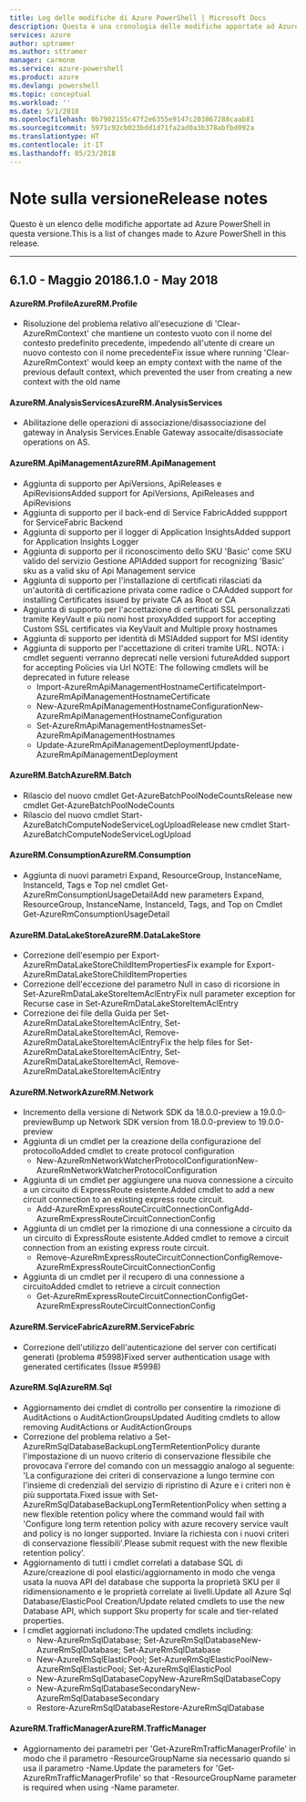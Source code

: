 ```yaml
---
title: Log delle modifiche di Azure PowerShell | Microsoft Docs
description: Questa è una cronologia delle modifiche apportate ad Azure PowerShell nella versione più recente.
services: azure
author: sptramer
ms.author: sttramer
manager: carmonm
ms.service: azure-powershell
ms.product: azure
ms.devlang: powershell
ms.topic: conceptual
ms.workload: ''
ms.date: 5/1/2018
ms.openlocfilehash: 0b7902155c47f2e6355e9147c203867288caab81
ms.sourcegitcommit: 5971c92cb023bdd1d71fa2ad0a3b378abfbd092a
ms.translationtype: HT
ms.contentlocale: it-IT
ms.lasthandoff: 05/23/2018
---
```

# <a name="release-notes"></a><span data-ttu-id="0a02e-103">Note sulla versione</span><span class="sxs-lookup"><span data-stu-id="0a02e-103">Release notes</span></span>

<span data-ttu-id="0a02e-104">Questo è un elenco delle modifiche apportate ad Azure PowerShell in questa versione.</span><span class="sxs-lookup"><span data-stu-id="0a02e-104">This is a list of changes made to Azure PowerShell in this release.</span></span>

---
## <a name="610---may-2018"></a><span data-ttu-id="0a02e-105">6.1.0 - Maggio 2018</span><span class="sxs-lookup"><span data-stu-id="0a02e-105">6.1.0 - May 2018</span></span>
#### <a name="azurermprofile"></a><span data-ttu-id="0a02e-106">AzureRM.Profile</span><span class="sxs-lookup"><span data-stu-id="0a02e-106">AzureRM.Profile</span></span>
* <span data-ttu-id="0a02e-107">Risoluzione del problema relativo all'esecuzione di 'Clear-AzureRmContext' che mantiene un contesto vuoto con il nome del contesto predefinito precedente, impedendo all'utente di creare un nuovo contesto con il nome precedente</span><span class="sxs-lookup"><span data-stu-id="0a02e-107">Fix issue where running 'Clear-AzureRmContext' would keep an empty context with the name of the previous default context, which prevented the user from creating a new context with the old name</span></span>

#### <a name="azurermanalysisservices"></a><span data-ttu-id="0a02e-108">AzureRM.AnalysisServices</span><span class="sxs-lookup"><span data-stu-id="0a02e-108">AzureRM.AnalysisServices</span></span>
* <span data-ttu-id="0a02e-109">Abilitazione delle operazioni di associazione/disassociazione del gateway in Analysis Services.</span><span class="sxs-lookup"><span data-stu-id="0a02e-109">Enable Gateway assocaite/disassociate operations on AS.</span></span>

#### <a name="azurermapimanagement"></a><span data-ttu-id="0a02e-110">AzureRM.ApiManagement</span><span class="sxs-lookup"><span data-stu-id="0a02e-110">AzureRM.ApiManagement</span></span>
* <span data-ttu-id="0a02e-111">Aggiunta di supporto per ApiVersions, ApiReleases e ApiRevisions</span><span class="sxs-lookup"><span data-stu-id="0a02e-111">Added support for ApiVersions, ApiReleases and ApiRevisions</span></span>
* <span data-ttu-id="0a02e-112">Aggiunta di supporto per il back-end di Service Fabric</span><span class="sxs-lookup"><span data-stu-id="0a02e-112">Added suppport for ServiceFabric Backend</span></span>
* <span data-ttu-id="0a02e-113">Aggiunta di supporto per il logger di Application Insights</span><span class="sxs-lookup"><span data-stu-id="0a02e-113">Added support for Application Insights Logger</span></span>
* <span data-ttu-id="0a02e-114">Aggiunta di supporto per il riconoscimento dello SKU 'Basic' come SKU valido del servizio Gestione API</span><span class="sxs-lookup"><span data-stu-id="0a02e-114">Added support for recognizing 'Basic' sku as a valid sku of Api Management service</span></span>
* <span data-ttu-id="0a02e-115">Aggiunta di supporto per l'installazione di certificati rilasciati da un'autorità di certificazione privata come radice o CA</span><span class="sxs-lookup"><span data-stu-id="0a02e-115">Added support for installing Certificates issued by private CA as Root or CA</span></span>
* <span data-ttu-id="0a02e-116">Aggiunta di supporto per l'accettazione di certificati SSL personalizzati tramite KeyVault e più nomi host proxy</span><span class="sxs-lookup"><span data-stu-id="0a02e-116">Added support for accepting Custom SSL certificates via KeyVault and Multiple proxy hostnames</span></span>
* <span data-ttu-id="0a02e-117">Aggiunta di supporto per identità di MSI</span><span class="sxs-lookup"><span data-stu-id="0a02e-117">Added support for MSI identity</span></span>
* <span data-ttu-id="0a02e-118">Aggiunta di supporto per l'accettazione di criteri tramite URL. NOTA: i cmdlet seguenti verranno deprecati nelle versioni future</span><span class="sxs-lookup"><span data-stu-id="0a02e-118">Added support for accepting Policies via Url NOTE: The following cmdlets will be deprecated in future release</span></span>
   - <span data-ttu-id="0a02e-119">Import-AzureRmApiManagementHostnameCertificate</span><span class="sxs-lookup"><span data-stu-id="0a02e-119">Import-AzureRmApiManagementHostnameCertificate</span></span>
   - <span data-ttu-id="0a02e-120">New-AzureRmApiManagementHostnameConfiguration</span><span class="sxs-lookup"><span data-stu-id="0a02e-120">New-AzureRmApiManagementHostnameConfiguration</span></span>
   - <span data-ttu-id="0a02e-121">Set-AzureRmApiManagementHostnames</span><span class="sxs-lookup"><span data-stu-id="0a02e-121">Set-AzureRmApiManagementHostnames</span></span>
   - <span data-ttu-id="0a02e-122">Update-AzureRmApiManagementDeployment</span><span class="sxs-lookup"><span data-stu-id="0a02e-122">Update-AzureRmApiManagementDeployment</span></span>

#### <a name="azurermbatch"></a><span data-ttu-id="0a02e-123">AzureRM.Batch</span><span class="sxs-lookup"><span data-stu-id="0a02e-123">AzureRM.Batch</span></span>
* <span data-ttu-id="0a02e-124">Rilascio del nuovo cmdlet Get-AzureBatchPoolNodeCounts</span><span class="sxs-lookup"><span data-stu-id="0a02e-124">Release new cmdlet Get-AzureBatchPoolNodeCounts</span></span>
* <span data-ttu-id="0a02e-125">Rilascio del nuovo cmdlet Start-AzureBatchComputeNodeServiceLogUpload</span><span class="sxs-lookup"><span data-stu-id="0a02e-125">Release new cmdlet Start-AzureBatchComputeNodeServiceLogUpload</span></span>

#### <a name="azurermconsumption"></a><span data-ttu-id="0a02e-126">AzureRM.Consumption</span><span class="sxs-lookup"><span data-stu-id="0a02e-126">AzureRM.Consumption</span></span>
* <span data-ttu-id="0a02e-127">Aggiunta di nuovi parametri Expand, ResourceGroup, InstanceName, InstanceId, Tags e Top nel cmdlet Get-AzureRmConsumptionUsageDetail</span><span class="sxs-lookup"><span data-stu-id="0a02e-127">Add new parameters Expand, ResourceGroup, InstanceName, InstanceId, Tags, and Top on Cmdlet Get-AzureRmConsumptionUsageDetail</span></span>

#### <a name="azurermdatalakestore"></a><span data-ttu-id="0a02e-128">AzureRM.DataLakeStore</span><span class="sxs-lookup"><span data-stu-id="0a02e-128">AzureRM.DataLakeStore</span></span>
* <span data-ttu-id="0a02e-129">Correzione dell'esempio per Export-AzureRmDataLakeStoreChildItemProperties</span><span class="sxs-lookup"><span data-stu-id="0a02e-129">Fix example for Export-AzureRmDataLakeStoreChildItemProperties</span></span>
* <span data-ttu-id="0a02e-130">Correzione dell'eccezione del parametro Null in caso di ricorsione in Set-AzureRmDataLakeStoreItemAclEntry</span><span class="sxs-lookup"><span data-stu-id="0a02e-130">Fix null parameter exception for Recurse case in Set-AzureRmDataLakeStoreItemAclEntry</span></span> 
* <span data-ttu-id="0a02e-131">Correzione dei file della Guida per Set-AzureRmDataLakeStoreItemAclEntry, Set-AzureRmDataLakeStoreItemAcl, Remove-AzureRmDataLakeStoreItemAclEntry</span><span class="sxs-lookup"><span data-stu-id="0a02e-131">Fix the help files for Set-AzureRmDataLakeStoreItemAclEntry, Set-AzureRmDataLakeStoreItemAcl, Remove-AzureRmDataLakeStoreItemAclEntry</span></span> 

#### <a name="azurermnetwork"></a><span data-ttu-id="0a02e-132">AzureRM.Network</span><span class="sxs-lookup"><span data-stu-id="0a02e-132">AzureRM.Network</span></span>
* <span data-ttu-id="0a02e-133">Incremento della versione di Network SDK da 18.0.0-preview a 19.0.0-preview</span><span class="sxs-lookup"><span data-stu-id="0a02e-133">Bump up Network SDK version from 18.0.0-preview to 19.0.0-preview</span></span>
* <span data-ttu-id="0a02e-134">Aggiunta di un cmdlet per la creazione della configurazione del protocollo</span><span class="sxs-lookup"><span data-stu-id="0a02e-134">Added cmdlet to create protocol configuration</span></span>
    - <span data-ttu-id="0a02e-135">New-AzureRmNetworkWatcherProtocolConfiguration</span><span class="sxs-lookup"><span data-stu-id="0a02e-135">New-AzureRmNetworkWatcherProtocolConfiguration</span></span>
* <span data-ttu-id="0a02e-136">Aggiunta di un cmdlet per aggiungere una nuova connessione a circuito a un circuito di ExpressRoute esistente.</span><span class="sxs-lookup"><span data-stu-id="0a02e-136">Added cmdlet to add a new circuit connection to an existing express route circuit.</span></span>
    - <span data-ttu-id="0a02e-137">Add-AzureRmExpressRouteCircuitConnectionConfig</span><span class="sxs-lookup"><span data-stu-id="0a02e-137">Add-AzureRmExpressRouteCircuitConnectionConfig</span></span>
* <span data-ttu-id="0a02e-138">Aggiunta di un cmdlet per la rimozione di una connessione a circuito da un circuito di ExpressRoute esistente.</span><span class="sxs-lookup"><span data-stu-id="0a02e-138">Added cmdlet to remove a circuit connection from an existing express route circuit.</span></span>
    - <span data-ttu-id="0a02e-139">Remove-AzureRmExpressRouteCircuitConnectionConfig</span><span class="sxs-lookup"><span data-stu-id="0a02e-139">Remove-AzureRmExpressRouteCircuitConnectionConfig</span></span>
* <span data-ttu-id="0a02e-140">Aggiunta di un cmdlet per il recupero di una connessione a circuito</span><span class="sxs-lookup"><span data-stu-id="0a02e-140">Added cmdlet to retrieve a circuit connection</span></span>
    - <span data-ttu-id="0a02e-141">Get-AzureRmExpressRouteCircuitConnectionConfig</span><span class="sxs-lookup"><span data-stu-id="0a02e-141">Get-AzureRmExpressRouteCircuitConnectionConfig</span></span>

#### <a name="azurermservicefabric"></a><span data-ttu-id="0a02e-142">AzureRM.ServiceFabric</span><span class="sxs-lookup"><span data-stu-id="0a02e-142">AzureRM.ServiceFabric</span></span>
* <span data-ttu-id="0a02e-143">Correzione dell'utilizzo dell'autenticazione del server con certificati generati (problema #5998)</span><span class="sxs-lookup"><span data-stu-id="0a02e-143">Fixed server authentication usage with generated certificates (Issue #5998)</span></span>

#### <a name="azurermsql"></a><span data-ttu-id="0a02e-144">AzureRM.Sql</span><span class="sxs-lookup"><span data-stu-id="0a02e-144">AzureRM.Sql</span></span>
* <span data-ttu-id="0a02e-145">Aggiornamento dei cmdlet di controllo per consentire la rimozione di AuditActions o AuditActionGroups</span><span class="sxs-lookup"><span data-stu-id="0a02e-145">Updated Auditing cmdlets to allow removing AuditActions or AuditActionGroups</span></span>
* <span data-ttu-id="0a02e-146">Correzione del problema relativo a Set-AzureRmSqlDatabaseBackupLongTermRetentionPolicy durante l'impostazione di un nuovo criterio di conservazione flessibile che provocava l'errore del comando con un messaggio analogo al seguente: 'La configurazione dei criteri di conservazione a lungo termine con l'insieme di credenziali del servizio di ripristino di Azure e i criteri non è più supportata.</span><span class="sxs-lookup"><span data-stu-id="0a02e-146">Fixed issue with Set-AzureRmSqlDatabaseBackupLongTermRetentionPolicy when setting a new flexible retention policy where the command would fail with 'Configure long term retention policy with azure recovery service vault and policy is no longer supported.</span></span> <span data-ttu-id="0a02e-147">Inviare la richiesta con i nuovi criteri di conservazione flessibili'.</span><span class="sxs-lookup"><span data-stu-id="0a02e-147">Please submit request with the new flexible retention policy'.</span></span>
* <span data-ttu-id="0a02e-148">Aggiornamento di tutti i cmdlet correlati a database SQL di Azure/creazione di pool elastici/aggiornamento in modo che venga usata la nuova API del database che supporta la proprietà SKU per il ridimensionamento e le proprietà correlate ai livelli.</span><span class="sxs-lookup"><span data-stu-id="0a02e-148">Update all Azure Sql Database/ElasticPool Creation/Update related cmdlets to use the new Database API, which support Sku property for scale and tier-related properties.</span></span>
* <span data-ttu-id="0a02e-149">I cmdlet aggiornati includono:</span><span class="sxs-lookup"><span data-stu-id="0a02e-149">The updated cmdlets including:</span></span> 
    - <span data-ttu-id="0a02e-150">New-AzureRmSqlDatabase; Set-AzureRmSqlDatabase</span><span class="sxs-lookup"><span data-stu-id="0a02e-150">New-AzureRmSqlDatabase; Set-AzureRmSqlDatabase</span></span>
    - <span data-ttu-id="0a02e-151">New-AzureRmSqlElasticPool; Set-AzureRmSqlElasticPool</span><span class="sxs-lookup"><span data-stu-id="0a02e-151">New-AzureRmSqlElasticPool; Set-AzureRmSqlElasticPool</span></span>
    - <span data-ttu-id="0a02e-152">New-AzureRmSqlDatabaseCopy</span><span class="sxs-lookup"><span data-stu-id="0a02e-152">New-AzureRmSqlDatabaseCopy</span></span>
    - <span data-ttu-id="0a02e-153">New-AzureRmSqlDatabaseSecondary</span><span class="sxs-lookup"><span data-stu-id="0a02e-153">New-AzureRmSqlDatabaseSecondary</span></span>
    - <span data-ttu-id="0a02e-154">Restore-AzureRmSqlDatabase</span><span class="sxs-lookup"><span data-stu-id="0a02e-154">Restore-AzureRmSqlDatabase</span></span>

#### <a name="azurermtrafficmanager"></a><span data-ttu-id="0a02e-155">AzureRM.TrafficManager</span><span class="sxs-lookup"><span data-stu-id="0a02e-155">AzureRM.TrafficManager</span></span>
* <span data-ttu-id="0a02e-156">Aggiornamento dei parametri per 'Get-AzureRmTrafficManagerProfile' in modo che il parametro -ResourceGroupName sia necessario quando si usa il parametro -Name.</span><span class="sxs-lookup"><span data-stu-id="0a02e-156">Update the parameters for 'Get-AzureRmTrafficManagerProfile' so that -ResourceGroupName parameter is required when using -Name parameter.</span></span>